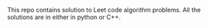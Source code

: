 This repo contains solution to Leet code algorithm problems. All the solutions are in either in python or C++.
